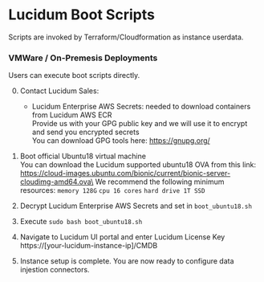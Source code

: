 # Lucidum Boot Scripts

Scripts are invoked by Terraform/Cloudformation as instance userdata.

### VMWare / On-Premesis Deployments

Users can execute boot scripts directly.

0. Contact Lucidum Sales:
   - Lucidum Enterprise AWS Secrets: needed to download containers from Lucidum AWS ECR\
   Provide us with your GPG public key and we will use it to encrypt and send you encrypted secrets\
   You can download GPG tools here: https://gnupg.org/

1. Boot official Ubuntu18 virtual machine\
   You can download the Lucidum supported ubuntu18 OVA from this link:\
   https://cloud-images.ubuntu.com/bionic/current/bionic-server-cloudimg-amd64.ova\
   We recommend the following minimum resources: `memory 128G` `cpu 16 cores` `hard drive 1T SSD`

2. Decrypt Lucidum Enterprise AWS Secrets and set in `boot_ubuntu18.sh`

3. Execute `sudo bash boot_ubuntu18.sh`

4. Navigate to Lucidum UI portal and enter Lucidum License Key https://[your-lucidum-instance-ip]/CMDB

5. Instance setup is complete. You are now ready to configure data injestion connectors.
